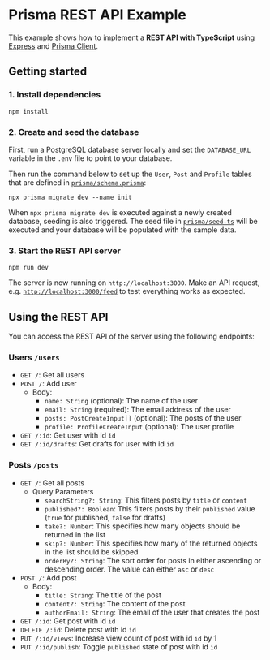 # Prisma REST API Example

This example shows how to implement a **REST API with TypeScript** using [Express](https://expressjs.com/) and [Prisma Client](https://www.prisma.io/docs/concepts/components/prisma-client).

## Getting started

### 1. Install dependencies

```
npm install
```

### 2. Create and seed the database

First, run a PostgreSQL database server locally and set the `DATABASE_URL` variable in the `.env` file to point to your database.

Then run the command below to set up the `User`, `Post` and `Profile` tables that are defined in [`prisma/schema.prisma`](./prisma/schema.prisma):

```
npx prisma migrate dev --name init
```

When `npx prisma migrate dev` is executed against a newly created database, seeding is also triggered. The seed file in [`prisma/seed.ts`](./prisma/seed.ts) will be executed and your database will be populated with the sample data.

### 3. Start the REST API server

```
npm run dev
```

The server is now running on `http://localhost:3000`. Make an API request, e.g. [`http://localhost:3000/feed`](http://localhost:3000/feed) to test everything works as expected.

## Using the REST API

You can access the REST API of the server using the following endpoints:

### Users `/users`

- `GET /`: Get all users
- `POST /`: Add user
  - Body:
    - `name: String` (optional): The name of the user
    - `email: String` (required): The email address of the user
    - `posts: PostCreateInput[]` (optional): The posts of the user
    - `profile: ProfileCreateInput` (optional): The user profile
- `GET /:id`: Get user with id `id`
- `GET /:id/drafts`: Get drafts for user with id `id`

### Posts `/posts`

- `GET /`: Get all posts
  - Query Parameters
    - `searchString?: String`: This filters posts by `title` or `content`
    - `published?: Boolean`: This filters posts by their `published` value (`true` for published, `false` for drafts)
    - `take?: Number`: This specifies how many objects should be returned in the list
    - `skip?: Number`: This specifies how many of the returned objects in the list should be skipped
    - `orderBy?: String`: The sort order for posts in either ascending or descending order. The value can either `asc` or `desc`
- `POST /`: Add post
  - Body:
    - `title: String`: The title of the post
    - `content?: String`: The content of the post
    - `authorEmail: String`: The email of the user that creates the post
- `GET /:id`: Get post with id `id`
- `DELETE /:id`: Delete post with id `id`
- `PUT /:id/views`: Increase view count of post with id `id` by 1
- `PUT /:id/publish`: Toggle `published` state of post with id `id`
